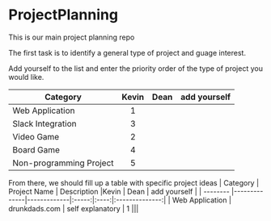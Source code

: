 # ProjectPlanning
This is our main project planning repo

The first task is to identify a general type of project and guage interest.

Add yourself to the list and enter the priority order of the type of project you would like.

| Category | Kevin | Dean | add yourself |
| -------- |:-----:| ----:|--------------|
| Web Application | 1 |||
| Slack Integration | 3 |||
| Video Game | 2 |||
| Board Game | 4 |||
| Non-programming Project | 5 |||


From there, we should fill up a table with specific project ideas
| Category | Project Name | Description |Kevin | Dean | add yourself |
| -------- |--------------|-------------|:-----:|:----:|:--------------:|
| Web Application | drunkdads.com | self explanatory | 1 |||
